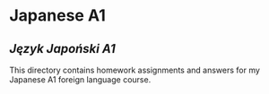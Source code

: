 # Japanese A1

## *Język Japoński A1*

This directory contains homework assignments and answers for my Japanese A1 foreign language course.

